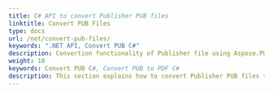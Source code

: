 ```yaml
---
title: C# API to convert Publisher PUB files
linktitle: Convert PUB Files
type: docs
url: /net/convert-pub-files/
keywords: ".NET API, Convert PUB C#"
description: Convertion functionality of Publisher file using Aspose.PUB for .NET solution is described and demonstrated with the pseudocode in this article.
weight: 10
keywords: Convert PUB C#, Convert PUB to PDF C#
description: This section explains how to convert Publisher PUB files to other formats such as PDF in C#.
---
```



